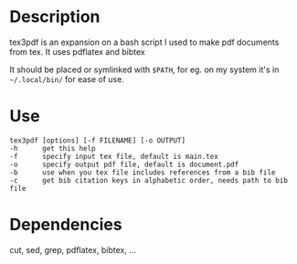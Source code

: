 # Description
tex3pdf is an expansion on a bash script I used to make pdf documents from tex. It uses pdflatex and bibtex

It should be placed or symlinked with `$PATH`, for eg. on my system it's in `~/.local/bin/` for ease of use.

# Use
```
tex3pdf [options] [-f FILENAME] [-o OUTPUT]
-h      get this help
-f      specify input tex file, default is main.tex
-o      specify output pdf file, default is document.pdf
-b      use when you tex file includes references from a bib file
-c      get bib citation keys in alphabetic order, needs path to bib file
```

# Dependencies
cut, sed, grep, pdflatex, bibtex, ...
